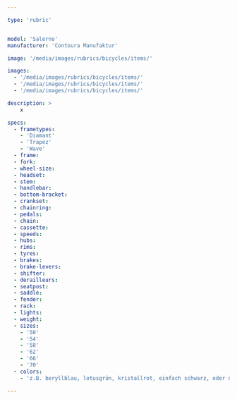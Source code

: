 ```yaml
---

type: 'rubric'


model: 'Salerno'
manufacturer: 'Contoura Manufaktur'

image: '/media/images/rubrics/bicycles/items/'

images:
  - '/media/images/rubrics/bicycles/items/'
  - '/media/images/rubrics/bicycles/items/'
  - '/media/images/rubrics/bicycles/items/'

description: >
    x

specs:
  - frametypes:
    - 'Diamant'
    - 'Trapez'
    - 'Wave' 
  - frame: 
  - fork:
  - wheel-size:
  - headset:
  - stem:
  - handlebar:
  - bottom-bracket:
  - crankset:
  - chainring:
  - pedals:
  - chain:
  - cassette:
  - speeds:
  - hubs:
  - rims:
  - tyres:
  - brakes:
  - brake-levers:
  - shifter: 
  - derailleurs:
  - seatpost:
  - saddle:
  - fender:
  - rack:
  - lights:
  - weight:
  - sizes:
    - '50'
    - '54'
    - '58'
    - '62'
    - '66'
    - '70'
  - colors:
    - 'z.B. beryllblau, lotusgrün, kristallrot, einfach schwarz, oder doch etwas anderes - schau doch mal im Konfigurator'

---
```

